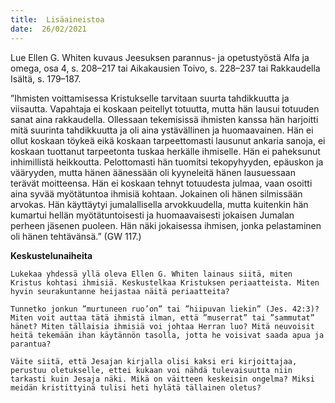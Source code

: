 ```yaml
---
title:  Lisäaineistoa
date:  26/02/2021
---
```


Lue Ellen G. Whiten kuvaus Jeesuksen parannus- ja opetustyöstä Alfa ja omega, osa 4, s. 208–217 tai Aikakausien Toivo, s. 228–237 tai Rakkaudella Isältä, s. 179–187.

”Ihmisten voittamisessa Kristukselle tarvitaan suurta tahdikkuutta ja viisautta. Vapahtaja ei koskaan peitellyt totuutta, mutta hän lausui totuuden sanat aina rakkaudella. Ollessaan tekemisissä ihmisten kanssa hän harjoitti mitä suurinta tahdikkuutta ja oli aina ystävällinen ja huomaavainen. Hän ei ollut koskaan töykeä eikä koskaan tarpeettomasti lausunut ankaria sanoja, ei koskaan tuottanut tarpeetonta tuskaa herkälle ihmiselle. Hän ei paheksunut inhimillistä heikkoutta. Pelottomasti hän tuomitsi tekopyhyyden, epäuskon ja vääryyden, mutta hänen äänessään oli kyyneleitä hänen lausuessaan terävät moitteensa. Hän ei koskaan tehnyt totuudesta julmaa, vaan osoitti aina syvää myötätuntoa ihmisiä kohtaan. Jokainen oli hänen silmissään arvokas. Hän käyttäytyi jumalallisella arvokkuudella, mutta kuitenkin hän kumartui hellän myötätuntoisesti ja huomaavaisesti jokaisen Jumalan perheen jäsenen puoleen. Hän näki jokaisessa ihmisen, jonka pelastaminen oli hänen tehtävänsä.” (GW 117.)

**Keskustelunaiheita**

`Lukekaa yhdessä yllä oleva Ellen G. Whiten lainaus siitä, miten Kristus kohtasi ihmisiä. Keskustelkaa Kristuksen periaatteista. Miten hyvin seurakuntanne heijastaa näitä periaatteita?`

`Tunnetko jonkun ”murtuneen ruo’on” tai ”hiipuvan liekin” (Jes. 42:3)? Miten voit auttaa tätä ihmistä ilman, että ”muserrat” tai ”sammutat” hänet? Miten tällaisia ihmisiä voi johtaa Herran luo? Mitä neuvoisit heitä tekemään ihan käytännön tasolla, jotta he voisivat saada apua ja parantua?`

`Väite siitä, että Jesajan kirjalla olisi kaksi eri kirjoittajaa, perustuu oletukselle, ettei kukaan voi nähdä tulevaisuutta niin tarkasti kuin Jesaja näki. Mikä on väitteen keskeisin ongelma? Miksi meidän kristittyinä tulisi heti hylätä tällainen oletus?`